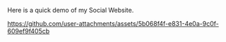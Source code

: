 Here is a quick demo of my Social Website.

https://github.com/user-attachments/assets/5b068f4f-e831-4e0a-9c0f-609ef9f405cb

